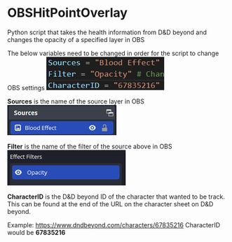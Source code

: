 # OBSHitPointOverlay
Python script that takes the health information from D&amp;D beyond and changes the opacity of a specified layer in OBS

The below variables need to be changed in order for the script to change OBS settings
![Required variables changes](/Images/Variables.png)

**Sources** is the name of the source layer in OBS 
![OBS source name example](images/OBSSourceName.png)

**Filter** is the name of the filter of the source above in OBS 
![OBS filter name example](/Images/Filters.png)

**CharacterID** is the D&D beyond ID of the character that wanted to be track. This can be found at the end of the URL on the character sheet on D&D beyond.

Example: https://www.dndbeyond.com/characters/67835216
CharacterID would be **67835216**